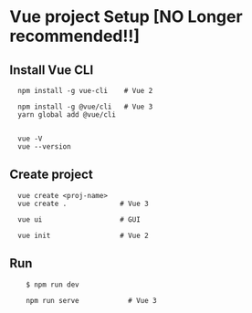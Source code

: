 
# Vue project Setup [NO Longer recommended!!]

## Install Vue CLI
```
  npm install -g vue-cli    # Vue 2

  npm install -g @vue/cli   # Vue 3
  yarn global add @vue/cli 


  vue -V
  vue --version
```
## Create project
```
  vue create <proj-name>
  vue create .             # Vue 3
  
  vue ui                   # GUI

  vue init                 # Vue 2
```

## Run
```
    $ npm run dev    

    npm run serve            # Vue 3        
```
    